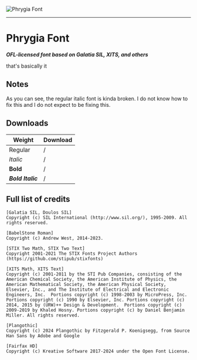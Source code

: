 ![Phrygia Font](https://github.com/user-attachments/assets/b53b3239-1d7b-4649-9931-6c6e2a9c5466)

---

# Phrygia Font

***OFL-licensed font based on Galatia SIL, XITS, and others***

that's basically it

## Notes

As you can see, the regular italic font is kinda broken. I do not know how to fix this and I do not expect to be fixing this.

## Downloads

| Weight | Download |
| --- | --- |
| Regular | / |
| *Italic* | / |
| **Bold** | / |
| ***Bold Italic*** | / |

## Full list of credits

```
[Galatia SIL, Doulos SIL]
Copyright (c) SIL International (http://www.sil.org/), 1995-2009. All rights reserved.

[BabelStone Roman]
Copyright (c) Andrew West, 2014-2023.

[STIX Two Math, STIX Two Text]
Copyright 2001-2021 The STIX Fonts Project Authors (https://github.com/stipub/stixfonts)

[XITS Math, XITS Text]
Copyright (c) 2001-2011 by the STI Pub Companies, consisting of the American Chemical Society, the American Institute of Physics, the American Mathematical Society, the American Physical Society, Elsevier, Inc., and The Institute of Electrical and Electronic Engineers, Inc.  Portions copyright (c) 1998-2003 by MicroPress, Inc.  Portions copyright (c) 1990 by Elsevier, Inc. Portions copyright (c) 2014, 2015 by (URW)++ Design & Development.  Portions copyright (c) 2009-2019 by Khaled Hosny. Portions copyright (c) by Daniel Benjamin Miller. All rights reserved.

[Plangothic]
Copyright (c) 2024 Plangothic by Fitzgerald P. Koenigsegg, from Source Han Sans by Adobe and Google

[Fairfax HD]
Copyright (c) Kreative Software 2017-2024 under the Open Font License.
```
